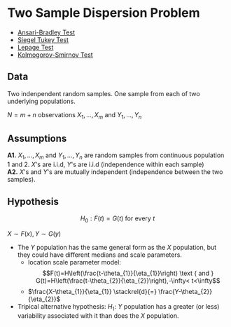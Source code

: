 # Two Sample Dispersion Problem
- [Ansari-Bradley Test][1]
- [Siegel Tukey Test][2]
- [Lepage Test][3]
- [Kolmogorov-Smirnov Test][4]

## Data

Two indenpendent random samples. One sample from each of two underlying populations.

$N=m+n$ observations $X_1,\dots,X_m$ and $Y_1,\dots,Y_n$

## Assumptions
**A1.** $X_1,\dots,X_m$ and $Y_1,\dots,Y_n$ are random samples from continuous population 1 and 2. $X$'s are i.i.d, $Y$'s are i.i.d (independence within each sample)<br>
**A2.** $X$'s and $Y$'s are mutually independent (independence between the two samples). 

## Hypothesis

$$H_{0} : F(t)=G(t) \text { for every } t$$

$X \sim F(x), Y \sim G(y)$

- The $Y$ population has the same general form as the $X$ population, but they could have different medians and scale parameters.
  - location scale parameter model:  $$F(t)=H\left(\frac{t-\theta_{1}}{\eta_{1}}\right) \text { and } G(t)=H\left(\frac{t-\theta_{2}}{\eta_{2}}\right),-\infty< t<\infty$$
  - $\frac{X-\theta_{1}}{\eta_{1}} \stackrel{d}{=} \frac{Y-\theta_{2}}{\eta_{2}}$
- Tripical alternative hypothesis: $H_1:$ $Y$ population has a greater (or less) variability associated with it than does the $X$ population.


[1]: .\TwoSampleDispersion\Ansari_Bradley_Test.md "Ansari-Bradley Test"
[2]: .\TwoSampleDispersion\Siegel_Tukey_Test.md "Siegal Tukey Test" 
[3]: .\TwoSampleDispersion\Lepage_Test.md "Lepage Test" 
[4]: .\TwoSampleDispersion\Kolmogorov_Simirnov_Test.md "Kolmogorov-Smirnov Test"